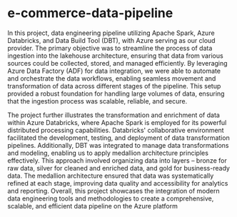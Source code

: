 # e-commerce-data-pipeline

In this project, data engineering pipeline utilizing Apache Spark, Azure Databricks, and Data Build Tool (DBT), with Azure serving as our cloud provider. The primary objective was to streamline the process of data ingestion into the lakehouse architecture, ensuring that data from various sources could be collected, stored, and managed efficiently. By leveraging Azure Data Factory (ADF) for data integration, we were able to automate and orchestrate the data workflows, enabling seamless movement and transformation of data across different stages of the pipeline. This setup provided a robust foundation for handling large volumes of data, ensuring that the ingestion process was scalable, reliable, and secure.

The project further illustrates the transformation and enrichment of data within Azure Databricks, where Apache Spark is employed for its powerful distributed processing capabilities. Databricks' collaborative environment facilitated the development, testing, and deployment of data transformation pipelines. Additionally, DBT was integrated to manage data transformations and modeling, enabling us to apply medallion architecture principles effectively. This approach involved organizing data into layers – bronze for raw data, silver for cleaned and enriched data, and gold for business-ready data. The medallion architecture ensured that data was systematically refined at each stage, improving data quality and accessibility for analytics and reporting. Overall, this project showcases the integration of modern data engineering tools and methodologies to create a comprehensive, scalable, and efficient data pipeline on the Azure platform
